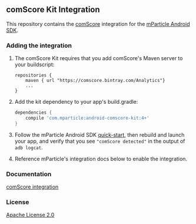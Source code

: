 ## comScore Kit Integration

This repository contains the [comScore](https://www.comscore.com/) integration for the [mParticle Android SDK](https://github.com/mParticle/mparticle-android-sdk).

### Adding the integration

1. The comScore Kit requires that you add comScore's Maven server to your buildscript:

    ```
    repositories {
        maven { url "https://comscore.bintray.com/Analytics"}
        ...
    }
    ```

2. Add the kit dependency to your app's build.gradle:

    ```groovy
    dependencies {
        compile 'com.mparticle:android-comscore-kit:4+'
    }
    ```

3. Follow the mParticle Android SDK [quick-start](https://github.com/mParticle/mparticle-android-sdk), then rebuild and launch your app, and verify that you see `"comScore detected"` in the output of `adb logcat`.
4. Reference mParticle's integration docs below to enable the integration.

### Documentation

[comScore integration](http://docs.mparticle.com/?java#comscore)

### License

[Apache License 2.0](http://www.apache.org/licenses/LICENSE-2.0)